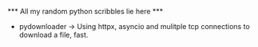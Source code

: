 *** All my random python scribbles lie here ***
- pydownloader -> Using httpx, asyncio and mulitple tcp connections to download a file, fast.


